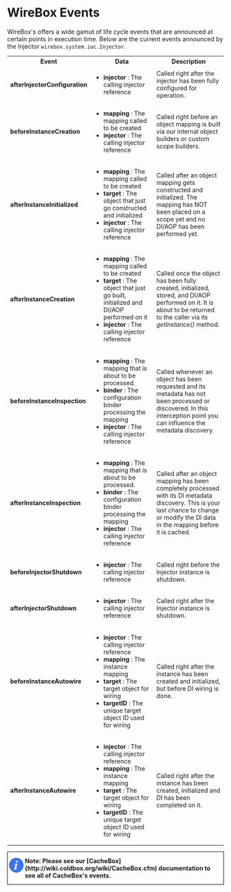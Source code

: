 # WireBox Events

WireBox's offers a wide gamut of life cycle events that are announced at certain points in execution time. Below are the current events announced by the Injector `wirebox.system.ioc.Injector`.

<table class="tablelisting" cellpadding="5">
<tbody><tr>
<th><b>Event</b> </th>
<th><b>Data</b> </th>
<th><b>Description</b> </th></tr>
<tr>
<td><b>afterInjectorConfiguration</b> </td>
<td>
<ul>
<li><b>injector</b> : The calling injector reference </li></ul></td>
<td>Called right after the injector has been fully configured for operation.</td></tr>
<tr>
<td><b>beforeInstanceCreation</b> </td>
<td>
<ul>
<li><b>mapping</b> : The mapping called to be created</li>
<li><b>injector</b> : The calling injector reference </li></ul></td>
<td>Called right before an object mapping is built via our internal object builders or custom scope builders.</td></tr>
<tr>
<td><b>afterInstanceInitialized</b> </td>
<td>
<ul>
<li><b>mapping</b> : The mapping called to be created</li>
<li><b>target</b> : The object that just go constructed and initialized </li>
<li><b>injector</b> : The calling injector reference </li></ul></td>
<td>Called after an object mapping gets constructed and initialized. The mapping has NOT been placed on a scope yet and no DI/AOP has been performed yet.</td></tr>
<tr>
<td><b>afterInstanceCreation</b> </td>
<td>
<ul>
<li><b>mapping</b> : The mapping called to be created</li>
<li><b>target</b> : The object that just go built, initialized and DI/AOP performed on it </li>
<li><b>injector</b> : The calling injector reference </li></ul></td>
<td>Called once the object has been fully created, initialized, stored, and DI/AOP performed on it. It is about to be returned to the caller via its <i>getInstance()</i> method.</td></tr>
<tr>
<td><b>beforeInstanceInspection</b> </td>
<td>
<ul>
<li><b>mapping</b> : The mapping that is about to be processed.</li>
<li><b>binder</b> : The configuration binder processing the mapping</li>
<li><b>injector</b> : The calling injector reference </li></ul></td>
<td>Called whenever an object has been requested and its metadata has not been processed or discovered. In this interception point you can influence the metadata discovery.</td></tr>
<tr>
<td><b>afterInstanceInspection</b> </td>
<td>
<ul>
<li><b>mapping</b> : The mapping that is about to be processed.</li>
<li><b>binder</b> : The configuration binder processing the mapping</li>
<li><b>injector</b> : The calling injector reference </li></ul></td>
<td>Called after an object mapping has been completely processed with its DI metadata discovery. This is your last chance to change or modify the DI data in the mapping before it is cached.</td></tr>
<tr>
<td><b>beforeInjectorShutdown</b> </td>
<td>
<ul>
<li><b>injector</b> : The calling injector reference </li></ul></td>
<td>Called right before the Injector instance is shutdown.</td></tr>
<tr>
<td><b>afterInjectorShutdown</b> </td>
<td>
<ul>
<li><b>injector</b> : The calling injector reference </li></ul></td>
<td>Called right after the Injector instance is shutdown.</td></tr>
<tr>
<td><b>beforeInstanceAutowire</b> </td>
<td>
<ul>
<li><b>injector</b> : The calling injector reference </li>
<li><b>mapping</b> : The instance mapping</li>
<li><b>target</b> : The target object for wiring</li>
<li><b>targetID</b> : The unique target object ID used for wiring </li></ul></td>
<td>Called right after the instance has been created and initialized, but before DI wiring is done.</td></tr>
<tr>
<td><b>afterInstanceAutowire</b> </td>
<td>
<ul>
<li><b>injector</b> : The calling injector reference </li>
<li><b>mapping</b> : The instance mapping</li>
<li><b>target</b> : The target object for wiring</li>
<li><b>targetID</b> : The unique target object ID used for wiring </li></ul></td>
<td>Called right after the instance has been created, initialized and DI has been completed on it. </td></tr></tbody></table>

<div style="border: 1px solid black">
<img src="../images/icon_info.png" width="8%" style="float:left;margin-top:10px"><p style="margin:12px"><b>
Note: Please see our [CacheBox](http://wiki.coldbox.org/wiki/CacheBox.cfm) documentation to see all of CacheBox's events. </b></p>
<div style="clear:both"></div>
</div>
